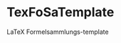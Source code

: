 # TexFoSaTemplate
LaTeX  Formelsammlungs-template
<!-- TODO: add documentation on section command -->
<!-- TODO: add documentation on other custom commands -->
<!-- TODO: add documentation on layout specification (portrait, landscape) -->
<!-- TODO: add documentation on how to handle changes to packages.tex (also: file should be renamed to pream.sty or similar...) -->